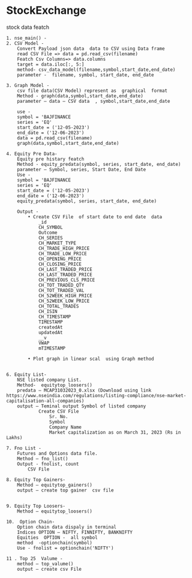 # StockExchange
stock data featch

    1. nse_main() -
    2. CSV Model -
        Convert Payload json data  data to CSV using Data frame 
        read CSV File => data = pd.read_csv(filename)
        Featch Csv Columns=> data.columns
        target = data.iloc[:, 5:]
        method- csv_data_model(filename,symbol,start_date,end_date)
        parameter -  filename, symbol, start_date, end_date

    3. Graph Model - 
        csv file data(CSV Model) represent as  graphical  format 
        Method - graph(data,symbol,start_date,end_date)
        parameter – data – CSV data  , symbol,start_date,end_date

        use - 
        symbol = 'BAJFINANCE
        series = 'EQ'
        start_date = ('12-05-2023')
        end_date = ('12-06-2023')
        data = pd.read_csv(filename)
        graph(data,symbol,start_date,end_date)

    4. Equity Pre Data-
        Equity pre histary featch 
        Method - equity_predata(symbol, series, start_date, end_date)
        parameter – Symbol, series, Start Date, End Date 
        Use - 
        symbol = 'BAJFINANCE
        series = 'EQ'
        start_date = ('12-05-2023')
        end_date = ('12-06-2023')
        equity_predata(symbol, series, start_date, end_date)

        Output - 
            • Create CSV File  of start date to end date  data 
                _id
                CH_SYMBOL
                Outcome
                CH_SERIES
                CH_MARKET_TYPE
                CH_TRADE_HIGH_PRICE
                CH_TRADE_LOW_PRICE
                CH_OPENING_PRICE
                CH_CLOSING_PRICE
                CH_LAST_TRADED_PRICE
                CH_LAST_TRADED_PRICE
                CH_PREVIOUS_CLS_PRICE
                CH_TOT_TRADED_QTY
                CH_TOT_TRADED_VAL
                CH_52WEEK_HIGH_PRICE
                CH_52WEEK_LOW_PRICE
                CH_TOTAL_TRADES
                CH_ISIN
                CH_TIMESTAMP
                TIMESTAMP
                createdAt
                updatedAt
                __v
                VWAP
                mTIMESTAMP

            • Plot graph in linear scal  using Graph method 


    6. Equity List- 
        NSE listed company List.
        Method-  equitytop_loosers()
        predata – MCAP31032023_0.xlsx (Download using link https://www.nseindia.com/regulations/listing-compliance/nse-market-capitalisation-all-companies)
        output – Teminal output Symbol of listed company
                Create CSV File 
                    Sr. No.
                    Symbol
                    Company Name
                    Market capitalization as on March 31, 2023 (Rs in Lakhs)

    7. Fno List -
        Futures and Options data file.
        Method – fno_list()
        Output - fnolist, count
            CSV File 

    8. Equity Top Gainers-
        Method – equitytop_gainers()
        output – create top gainer  csv file 


    9. Equity Top Loosers-
        Method – equitytop_loosers()

    10.  Option Chain-
        Option chain data dispaly in terminal 
        Indices OPTION – NIFTY, FINNIFTY, BANKNIFTY
        Equities  OPTION -  all symbol
        method  -optionchain(symbol)
        Use - fnolist = optionchain('NIFTY')		
	
    11 . Top 25  Valume -
        method – top_valume()
        output – create csv File 